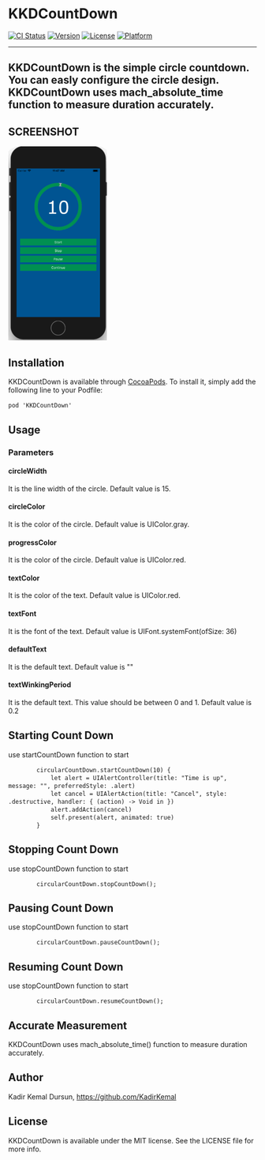 # KKDCountDown

[![CI Status](http://img.shields.io/travis/kadirkemal/KKDCountDown.svg?style=flat)](https://travis-ci.org/kadirkemal/KKDCountDown)
[![Version](https://img.shields.io/cocoapods/v/KKDCountDown.svg?style=flat)](http://cocoapods.org/pods/KKDCountDown)
[![License](https://img.shields.io/cocoapods/l/KKDCountDown.svg?style=flat)](http://cocoapods.org/pods/KKDCountDown)
[![Platform](https://img.shields.io/cocoapods/p/KKDCountDown.svg?style=flat)](http://cocoapods.org/pods/KKDCountDown)

----------
KKDCountDown is the simple circle countdown. You can easly configure the circle design. KKDCountDown uses mach_absolute_time function to measure duration accurately.
----------

## SCREENSHOT

<img src="https://raw.githubusercontent.com/KadirKemal/KKDCountDown/master/Example/kkdcountdown.gif" width="200px">

## Installation

KKDCountDown is available through [CocoaPods](http://cocoapods.org). To install it, simply add the following line to your Podfile:

```
pod 'KKDCountDown'
```

## Usage

### Parameters

#### circleWidth
It is the line width of the circle. Default value is 15.

#### circleColor
It is the color of the circle. Default value is UIColor.gray.

#### progressColor
It is the color of the circle. Default value is UIColor.red.

#### textColor
It is the color of the text. Default value is UIColor.red.

#### textFont
It is the font of the text. Default value is UIFont.systemFont(ofSize: 36)

#### defaultText
It is the default text. Default value is ""

#### textWinkingPeriod
It is the default text. This value should be between 0 and 1. Default value is 0.2

## Starting Count Down
use startCountDown function to start 
```
        circularCountDown.startCountDown(10) {
            let alert = UIAlertController(title: "Time is up", message: "", preferredStyle: .alert)
            let cancel = UIAlertAction(title: "Cancel", style: .destructive, handler: { (action) -> Void in })
            alert.addAction(cancel)
            self.present(alert, animated: true)
        }
```

## Stopping Count Down
use stopCountDown function to start 
```
        circularCountDown.stopCountDown();
```

## Pausing Count Down
use stopCountDown function to start 
```
        circularCountDown.pauseCountDown();
```

## Resuming Count Down
use stopCountDown function to start 
```
        circularCountDown.resumeCountDown();
```

## Accurate Measurement
KKDCountDown uses mach_absolute_time() function to measure duration accurately.


## Author

Kadir Kemal Dursun, https://github.com/KadirKemal

## License

KKDCountDown is available under the MIT license. See the LICENSE file for more info.
